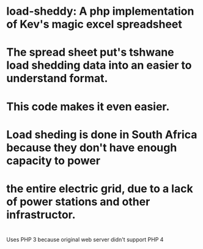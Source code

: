 # load-sheddy: A php implementation of Kev's magic excel spreadsheet
#
# The spread sheet put's tshwane load shedding data into an easier to understand format.
# This code makes it even easier.
#
# Load sheding is done in South Africa because they don't have enough capacity to power
# the entire electric grid, due to a lack of power stations and other infrastructor.
#


Uses PHP 3 because original web server didn't support PHP 4